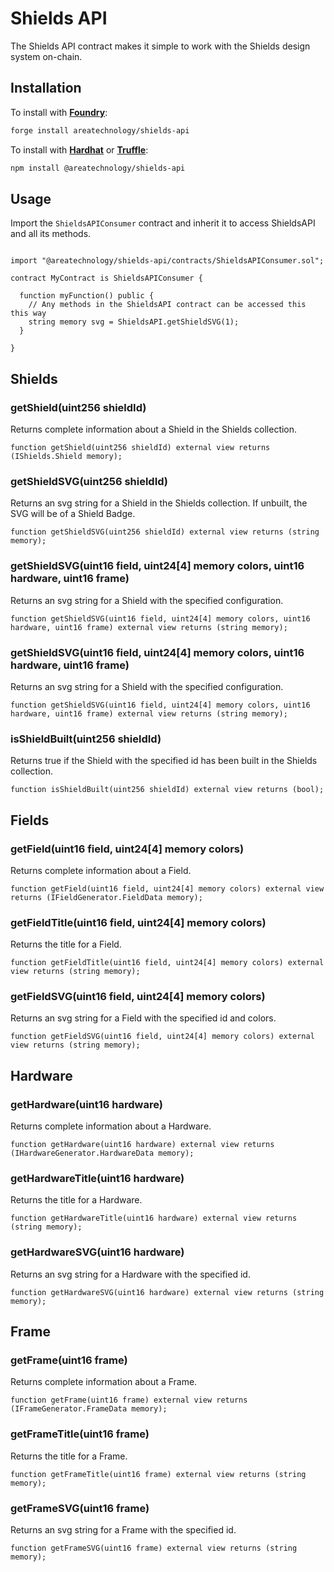 # Shields API

The Shields API contract makes it simple to work with the Shields design system on-chain.

## Installation

To install with [**Foundry**](https://github.com/gakonst/foundry):

```sh
forge install areatechnology/shields-api
```

To install with [**Hardhat**](https://github.com/nomiclabs/hardhat) or [**Truffle**](https://github.com/trufflesuite/truffle):

```sh
npm install @areatechnology/shields-api
```

## Usage

Import the `ShieldsAPIConsumer` contract and inherit it to access ShieldsAPI and all its methods.

```sol

import "@areatechnology/shields-api/contracts/ShieldsAPIConsumer.sol";

contract MyContract is ShieldsAPIConsumer {

  function myFunction() public {
    // Any methods in the ShieldsAPI contract can be accessed this this way
    string memory svg = ShieldsAPI.getShieldSVG(1);
  }

}
```

## Shields

### getShield(uint256 shieldId)

Returns complete information about a Shield in the Shields collection.

```sol
function getShield(uint256 shieldId) external view returns (IShields.Shield memory);
```

### getShieldSVG(uint256 shieldId)

Returns an svg string for a Shield in the Shields collection. If unbuilt, the SVG will be of a Shield Badge.

```sol
function getShieldSVG(uint256 shieldId) external view returns (string memory);
```

### getShieldSVG(uint16 field, uint24[4] memory colors, uint16 hardware, uint16 frame)

Returns an svg string for a Shield with the specified configuration.

```sol
function getShieldSVG(uint16 field, uint24[4] memory colors, uint16 hardware, uint16 frame) external view returns (string memory);
```

### getShieldSVG(uint16 field, uint24[4] memory colors, uint16 hardware, uint16 frame)

Returns an svg string for a Shield with the specified configuration.

```sol
function getShieldSVG(uint16 field, uint24[4] memory colors, uint16 hardware, uint16 frame) external view returns (string memory);
```

### isShieldBuilt(uint256 shieldId)

Returns true if the Shield with the specified id has been built in the Shields collection.

```sol
function isShieldBuilt(uint256 shieldId) external view returns (bool);
```

## Fields

### getField(uint16 field, uint24[4] memory colors)

Returns complete information about a Field.

```sol
function getField(uint16 field, uint24[4] memory colors) external view returns (IFieldGenerator.FieldData memory);
```

### getFieldTitle(uint16 field, uint24[4] memory colors)

Returns the title for a Field.

```sol
function getFieldTitle(uint16 field, uint24[4] memory colors) external view returns (string memory);
```

### getFieldSVG(uint16 field, uint24[4] memory colors)

Returns an svg string for a Field with the specified id and colors.

```sol
function getFieldSVG(uint16 field, uint24[4] memory colors) external view returns (string memory);
```

## Hardware

### getHardware(uint16 hardware)

Returns complete information about a Hardware.

```sol
function getHardware(uint16 hardware) external view returns (IHardwareGenerator.HardwareData memory);
```

### getHardwareTitle(uint16 hardware)

Returns the title for a Hardware.

```sol
function getHardwareTitle(uint16 hardware) external view returns (string memory);
```

### getHardwareSVG(uint16 hardware)

Returns an svg string for a Hardware with the specified id.

```sol
function getHardwareSVG(uint16 hardware) external view returns (string memory);
```

## Frame

### getFrame(uint16 frame)

Returns complete information about a Frame.

```sol
function getFrame(uint16 frame) external view returns (IFrameGenerator.FrameData memory);
```

### getFrameTitle(uint16 frame)

Returns the title for a Frame.

```sol
function getFrameTitle(uint16 frame) external view returns (string memory);
```

### getFrameSVG(uint16 frame)

Returns an svg string for a Frame with the specified id.

```sol
function getFrameSVG(uint16 frame) external view returns (string memory);
```
